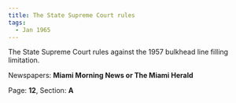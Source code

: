 ```yaml
---  
title: The State Supreme Court rules  
tags:  
  - Jan 1965  
---  
```

  
The State Supreme Court rules against the 1957 bulkhead line filling limitation.  
  
Newspapers: **Miami Morning News or The Miami Herald**  
  
Page: **12**, Section: **A** 
